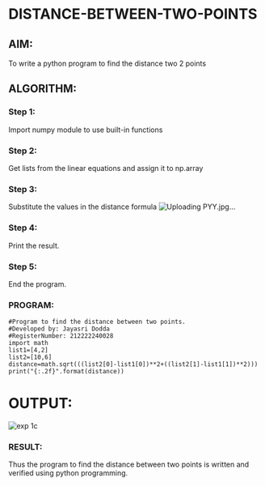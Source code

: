 # DISTANCE-BETWEEN-TWO-POINTS

## AIM:
To write a python program to find the distance two 2 points
## ALGORITHM:
### Step 1: 
Import numpy module to use built-in functions
### Step 2: 
Get lists from the linear equations and assign it to np.array
### Step 3: 
Substitute the values in the distance formula  ![Uploading PYY.jpg…]()
### Step 4: 
Print the result.
### Step 5: 
End the program.
### PROGRAM:
```
#Program to find the distance between two points.
#Developed by: Jayasri Dodda
#RegisterNumber: 212222240028
import math
list1=[4,2]
list2=[10,6]
distance=math.sqrt(((list2[0]-list1[0])**2+((list2[1]-list1[1])**2)))
print("{:.2f}".format(distance))

```
  

# OUTPUT:

![exp 1c](https://user-images.githubusercontent.com/123259278/226190904-23a06902-37f7-4d56-8703-e2b1db18e913.png)

### RESULT:
Thus the program to find the distance between two points is written and verified using python programming.
